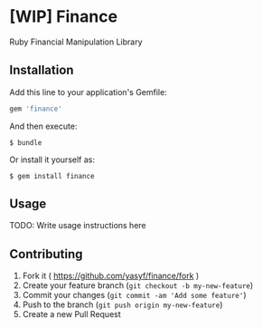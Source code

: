 # [WIP] Finance

Ruby Financial Manipulation Library

## Installation

Add this line to your application's Gemfile:

```ruby
gem 'finance'
```

And then execute:

    $ bundle

Or install it yourself as:

    $ gem install finance

## Usage

TODO: Write usage instructions here

## Contributing

1. Fork it ( https://github.com/yasyf/finance/fork )
2. Create your feature branch (`git checkout -b my-new-feature`)
3. Commit your changes (`git commit -am 'Add some feature'`)
4. Push to the branch (`git push origin my-new-feature`)
5. Create a new Pull Request
